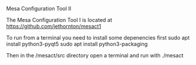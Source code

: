 Mesa Configuration Tool II

The Mesa Configuration Tool I is located at https://github.com/jethornton/mesact1

To run from a terminal you need to install some depenencies first
sudo apt install python3-pyqt5
sudo apt install python3-packaging

Then in the /mesact/src directory open a terminal and run with ./mesact

